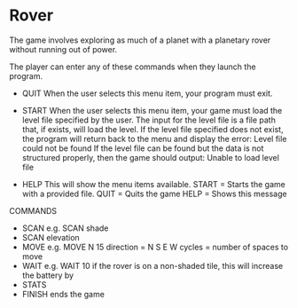# Rover
The game involves exploring as much of a planet with a planetary rover without running out of power.

The player can enter any of these commands when they launch the program.

- QUIT
  When the user selects this menu item, your program must exit.

- START <level file>
  When the user selects this menu item, your game must load the level file <level file> specified by the user. The input for the level file is a file path that, if exists, will load the level.
  If the level file specified does not exist, the program will return back to the menu and display the
  error:
    Level file could not be found
  If the level file can be found but the data is not structured properly, then the game should output:
    Unable to load level file

- HELP
  This will show the menu items available.
  START <level file> = Starts the game with a provided file.
  QUIT = Quits the game
  HELP = Shows this message

COMMANDS
- SCAN <type> e.g. SCAN shade
- SCAN elevation
- MOVE <direction> <cycles> e.g. MOVE N 15 
    direction = N S E W
    cycles = number of spaces to move
- WAIT <cycles> e.g. WAIT 10 
    if the rover is on a non-shaded tile, this will increase the battery by <cycles>
- STATS
- FINISH 
    ends the game
